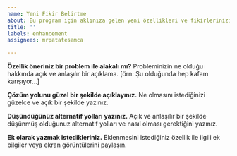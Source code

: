 ```yaml
---
name: Yeni Fikir Belirtme
about: Bu program için aklınıza gelen yeni özellikleri ve fikirlerinizi belirtin.
title: ''
labels: enhancement
assignees: mrpatatesamca

---
```


**Özellik öneriniz bir problem ile alakalı mı?**
Probleminizin ne olduğu hakkında açık ve anlaşılır bir açıklama. [örn: Şu olduğunda hep kafam karışıyor...]

**Çözüm yolunu güzel bir şekilde açıklayınız.**
Ne olmasını istediğinizi güzelce ve açık bir şekilde yazınız.

**Düşündüğünüz alternatif yolları yazınız.**
Açık ve anlaşılır bir şekilde düşünmüş olduğunuz alternatif yolları ve nasıl olması gerektiğini yazınız.

**Ek olarak yazmak istedikleriniz.**
Eklenmesini istediğiniz özellik ile ilgili ek bilgiler veya ekran görüntülerini paylaşın.
